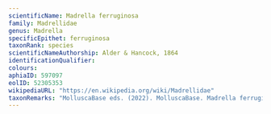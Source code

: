 ```yaml
---
scientificName: Madrella ferruginosa
family: Madrellidae
genus: Madrella
specificEpithet: ferruginosa
taxonRank: species
scientificNameAuthorship: Alder & Hancock, 1864
identificationQualifier: 
colours:
aphiaID: 597097
eolID: 52305353
wikipediaURL: "https://en.wikipedia.org/wiki/Madrellidae"
taxonRemarks: "MolluscaBase eds. (2022). MolluscaBase. Madrella ferruginosa Alder & Hancock, 1864. Accessed through: World Register of Marine Species at: https://www.marinespecies.org/aphia.php?p=taxdetails&id=597097 on 2022-02-24"
---
```

